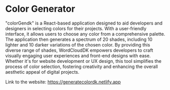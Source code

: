# Color Generator


"colorGendk" is a React-based application designed to aid developers and designers in selecting colors for their projects. With a user-friendly interface, it allows users to choose any color from a comprehensive palette. The application then generates a spectrum of 20 shades, including 10 lighter and 10 darker variations of the chosen color. By providing this diverse range of shades, WordCloudDK empowers developers to craft visually engaging user experiences and front-end designs with ease. Whether it's for website development or UX design, this tool simplifies the process of color selection, fostering creativity and enhancing the overall aesthetic appeal of digital projects.






Link to the website: https://generatecolordk.netlify.app

